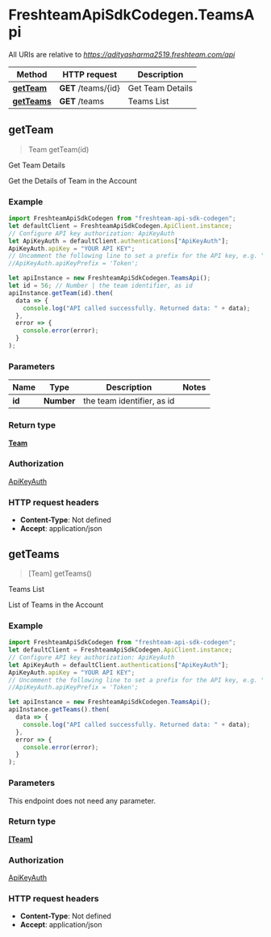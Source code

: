 # FreshteamApiSdkCodegen.TeamsApi

All URIs are relative to *https://adityasharma2519.freshteam.com/api*

| Method                               | HTTP request        | Description      |
| ------------------------------------ | ------------------- | ---------------- |
| [**getTeam**](TeamsApi.md#getTeam)   | **GET** /teams/{id} | Get Team Details |
| [**getTeams**](TeamsApi.md#getTeams) | **GET** /teams      | Teams List       |

## getTeam

> Team getTeam(id)

Get Team Details

Get the Details of Team in the Account

### Example

```javascript
import FreshteamApiSdkCodegen from "freshteam-api-sdk-codegen";
let defaultClient = FreshteamApiSdkCodegen.ApiClient.instance;
// Configure API key authorization: ApiKeyAuth
let ApiKeyAuth = defaultClient.authentications["ApiKeyAuth"];
ApiKeyAuth.apiKey = "YOUR API KEY";
// Uncomment the following line to set a prefix for the API key, e.g. "Token" (defaults to null)
//ApiKeyAuth.apiKeyPrefix = 'Token';

let apiInstance = new FreshteamApiSdkCodegen.TeamsApi();
let id = 56; // Number | the team identifier, as id
apiInstance.getTeam(id).then(
  data => {
    console.log("API called successfully. Returned data: " + data);
  },
  error => {
    console.error(error);
  }
);
```

### Parameters

| Name   | Type       | Description                | Notes |
| ------ | ---------- | -------------------------- | ----- |
| **id** | **Number** | the team identifier, as id |

### Return type

[**Team**](Team.md)

### Authorization

[ApiKeyAuth](../README.md#ApiKeyAuth)

### HTTP request headers

- **Content-Type**: Not defined
- **Accept**: application/json

## getTeams

> [Team] getTeams()

Teams List

List of Teams in the Account

### Example

```javascript
import FreshteamApiSdkCodegen from "freshteam-api-sdk-codegen";
let defaultClient = FreshteamApiSdkCodegen.ApiClient.instance;
// Configure API key authorization: ApiKeyAuth
let ApiKeyAuth = defaultClient.authentications["ApiKeyAuth"];
ApiKeyAuth.apiKey = "YOUR API KEY";
// Uncomment the following line to set a prefix for the API key, e.g. "Token" (defaults to null)
//ApiKeyAuth.apiKeyPrefix = 'Token';

let apiInstance = new FreshteamApiSdkCodegen.TeamsApi();
apiInstance.getTeams().then(
  data => {
    console.log("API called successfully. Returned data: " + data);
  },
  error => {
    console.error(error);
  }
);
```

### Parameters

This endpoint does not need any parameter.

### Return type

[**[Team]**](Team.md)

### Authorization

[ApiKeyAuth](../README.md#ApiKeyAuth)

### HTTP request headers

- **Content-Type**: Not defined
- **Accept**: application/json

